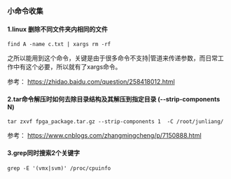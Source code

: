### 小命令收集

#### 1.linux 删除不同文件夹内相同的文件

~~~shell
find A -name c.txt | xargs rm -rf
~~~

之所以能用到这个命令，关键是由于很多命令不支持|管道来传递参数，而日常工作中有这个必要，所以就有了xargs命令。

参考： <https://zhidao.baidu.com/question/258418012.html> 

#### 2.tar命令解压时如何去除目录结构及其解压到指定目录 (--strip-components N) 

```shell
tar zxvf fpga_package.tar.gz --strip-components 1  -C /root/junliang/
```
参考： <https://www.cnblogs.com/zhangmingcheng/p/7150888.html>
#### 3.grep同时搜索2个关键字

```shell
grep -E '(vmx|svm)' /proc/cpuinfo
```


